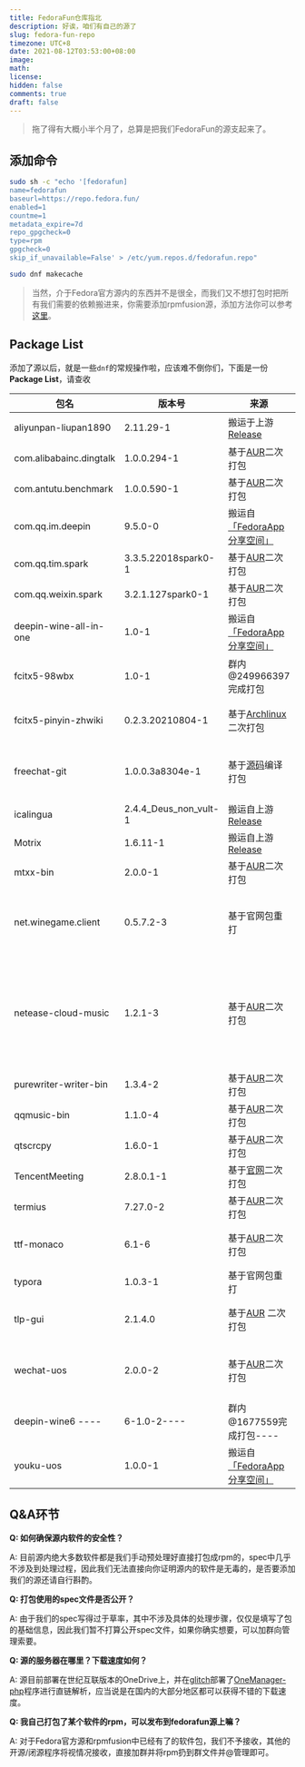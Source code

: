 ```yaml
---
title: FedoraFun仓库指北
description: 好诶，咱们有自己的源了
slug: fedora-fun-repo
timezone: UTC+8
date: 2021-08-12T03:53:00+08:00
image: 
math: 
license: 
hidden: false
comments: true
draft: false
---
```


> 拖了得有大概小半个月了，总算是把我们FedoraFun的源支起来了。

## 添加命令

```bash
sudo sh -c "echo '[fedorafun]
name=fedorafun
baseurl=https://repo.fedora.fun/
enabled=1
countme=1
metadata_expire=7d
repo_gpgcheck=0
type=rpm
gpgcheck=0
skip_if_unavailable=False' > /etc/yum.repos.d/fedorafun.repo"

sudo dnf makecache
```

> 当然，介于Fedora官方源内的东西并不是很全，而我们又不想打包时把所有我们需要的依赖搬进来，你需要添加rpmfusion源，添加方法你可以参考[这里](https://fedora.fun/p/what-you-should-know-as-a-kde-user-of-fedora/#rpmfusion)。

## Package List

添加了源以后，就是一些`dnf`的常规操作啦，应该难不倒你们，下面是一份**Package List**，请查收

| 包名                    | 版本号              | 来源                                                         | 注                                                           |
| ----------------------- | ------------------- | ------------------------------------------------------------ | ------------------------------------------------------------ |
| aliyunpan-liupan1890    | 2.11.29-1   | 搬运于上游[Release](https://github.com/liupan1890/aliyunpan/)  |  第三方阿里云盘 |
| com.alibabainc.dingtalk | 1.0.0.294-1         | 基于[AUR](https://aur.archlinux.org/packages/com.alibabainc.dingtalk/)二次打包 | 钉钉内测                                                     |
| com.antutu.benchmark    | 1.0.0.590-1         | 基于[AUR](https://aur.archlinux.org/packages/com.antutu.benchmark/)二次打包 | 安兔兔评测                                                   |
| com.qq.im.deepin        | 9.5.0-0             | 搬运自[「FedoraApp分享空间」](http://v21cesc.ys168.com/)     | wine-qq                                                      |
| com.qq.tim.spark        | 3.3.5.22018spark0-1 | 基于[AUR](https://aur.archlinux.org/packages/com.qq.tim.spark/)二次打包 | wine-tim                                                     |
| com.qq.weixin.spark     | 3.2.1.127spark0-1   | 基于[AUR](https://aur.archlinux.org/packages/com.qq.weixin.spark/)二次打包 | wine-wechat                                                  |
| deepin-wine-all-in-one  | 1.0-1               | 搬运自[「FedoraApp分享空间」](http://v21cesc.ys168.com/)     | deepin-wine                                                  |
| fcitx5-98wbx            | 1.0-1               | 群内@249966397完成打包                                       | fcitx5的98五笔支持                                           |
| fcitx5-pinyin-zhwiki    | 0.2.3.20210804-1    | 基于[Archlinux](https://archlinux.org/packages/community/any/fcitx5-pinyin-zhwiki/)二次打包 | 肥猫维基百万大词库                                           |
| freechat-git            | 1.0.0.3a8304e-1     | 基于[源码](https://github.com/eNkru/freechat/)编译打包       | 基于网页版微信，添加UOS补丁                                  |
| icalingua               | 2.4.4_Deus_non_vult-1 | 搬运自上游[Release](https://github.com/Clansty/Icalingua/releases/) | electron-qq                                                  |
| Motrix                  | 1.6.11-1            | 搬运自上游[Release](https://github.com/agalwood/Motrix/releases/) | Motrix                                                       |
| mtxx-bin                | 2.0.0-1             | 基于[AUR](https://aur.archlinux.org/packages/mtxx-bin/)二次打包 | 美图秀秀，原生                                               |
| net.winegame.client     | 0.5.7.2-3           | 基于官网包重打                                               | 修复在Fedora 34上表现出的错误依赖                            |
| netease-cloud-music     | 1.2.1-3             | 基于[AUR](https://aur.archlinux.org/packages/netease-cloud-music-imflacfix/)二次打包 | 网易云音乐，添加qcef与vlc补丁以修复输入法和高品质音乐播放问题 |
| purewriter-writer-bin   | 1.3.4-2             | 基于[AUR](https://aur.archlinux.org/packages/purewriter-desktop-bin/)二次打包 | 纯纯写作Desktop                                              |
| qqmusic-bin             | 1.1.0-4             | 基于[AUR](https://aur.archlinux.org/packages/qqmusic-bin/)二次打包 | QQ音乐                                                       |
| qtscrcpy                | 1.6.0-1             | 基于[AUR](https://aur.archlinux.org/packages/qtscrcpy/)二次打包 |                                                              |
| TencentMeeting          | 2.8.0.1-1           | 基于[官网](https://meeting.tencent.com/)二次打包             | 腾讯会议                                                     |
| termius                 | 7.27.0-2     | 基于[AUR](https://aur.archlinux.org/packages/termius/ )二次打包 | 图形化ssh软件                                                |
| ttf-monaco              | 6.1-6               | 基于[AUR](https://aur.archlinux.org/packages/ttf-monaco/)二次打包 | MacOS终端御用字体                                            |
| typora                  | 1.0.3-1     | 基于官网包重打                                               | markdwon编辑器                                               |
| tlp-gui                | 2.1.4.0              | 基于[AUR](https://aur.archlinux.org/packages/tlpui/) 二次打包 | 图形化的tlp设置工具|
| wechat-uos     | 2.0.0-2     |  基于[AUR](https://aur.archlinux.org/packages/wechat-uos/)二次打包    | 基于网页版微信，添加UOS补丁|
| deepin-wine6 ---- | 6-1.0-2---- | 群内@1677559完成打包---- | deepin-wine6（32位）|
| youku-uos | 1.0.0-1 | 搬运自[「FedoraApp分享空间」](http://v21cesc.ys168.com/) |优酷视频，官方版|





[//]: # "以上请按照首字母进行排序"

## Q&A环节

**Q: 如何确保源内软件的安全性？**

A: 目前源内绝大多数软件都是我们手动预处理好直接打包成rpm的，spec中几乎不涉及到处理过程，因此我们无法直接向你证明源内的软件是无毒的，是否要添加我们的源还请自行斟酌。

**Q: 打包使用的spec文件是否公开？**

A: 由于我们的spec写得过于草率，其中不涉及具体的处理步骤，仅仅是填写了包的基础信息，因此我们暂不打算公开spec文件，如果你确实想要，可以加群向管理索要。

**Q: 源的服务器在哪里？下载速度如何？**

A: 源目前部署在世纪互联版本的OneDrive上，并在[glitch](https://glitch.com/)部署了[OneManager-php](https://github.com/qkqpttgf/OneManager-php)程序进行直链解析，应当说是在国内的大部分地区都可以获得不错的下载速度。

**Q: 我自己打包了某个软件的rpm，可以发布到fedorafun源上嘛？**

A: 对于Fedora官方源和rpmfusion中已经有了的软件包，我们不予接收，其他的开源/闭源程序将视情况接收，直接加群并将rpm扔到群文件并@管理即可。
